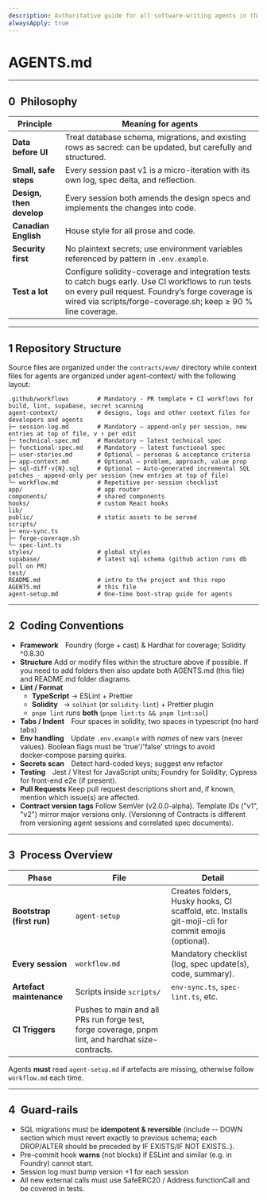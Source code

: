 ```yaml
---
description: Authoritative guide for all software-writing agents in this repository
alwaysApply: true
---
```


# AGENTS.md  
---

## 0 Philosophy

| Principle | Meaning for agents |
|-----------|-------------------|
| **Data before UI** | Treat database schema, migrations, and existing rows as sacred: can be updated, but carefully and structured. |
| **Small, safe steps** | Every session past v1 is a micro-iteration with its own log, spec delta, and reflection. |
| **Design, then develop** | Every session both amends the design specs and implements the changes into code. |
| **Canadian English** | House style for all prose and code. |
| **Security first** | No plaintext secrets; use environment variables referenced by pattern in `.env.example`. |
| **Test a lot** | Configure solidity-coverage and integration tests to catch bugs early. Use CI workflows to run tests on every pull request. Foundry’s forge coverage is wired via scripts/forge-coverage.sh; keep ≥ 90 % line coverage. |

---

## 1 Repository Structure
Source files are organized under the `contracts/evm/` directory while context files for agents are organized under agent-context/ with the following layout:
```
.github/workflows        # Mandatory - PR template + CI workflows for build, lint, supabase, secret scanning
agent-context/           # designs, logs and other context files for developers and agents
├─ session-log.md        # Mandatory – append-only per session, new entries at top of file, v ↑ per edit
├─ technical-spec.md     # Mandatory – latest technical spec
├─ functional-spec.md    # Mandatory – latest functional spec
├─ user-stories.md       # Optional – personas & acceptance criteria
├─ app-context.md        # Optional – problem, approach, value prop
├─ sql-diff-v{N}.sql     # Optional – Auto-generated incremental SQL patches - append-only per session (new entries at top of file)
└─ workflow.md           # Repetitive per-session checklist
app/                     # app router
components/              # shared components
hooks/                   # custom React hooks
lib/
public/                  # static assets to be served
scripts/
├─ env-sync.ts
├─ forge-coverage.sh
└─ spec-lint.ts
styles/                  # global styles
supabase/                # latest sql schema (github action runs db pull on PR)
test/
README.md                # intro to the project and this repo
AGENTS.md                # this file
agent-setup.md           # One-time boot-strap guide for agents

```

---

## 2 Coding Conventions

* **Framework** Foundry (forge + cast) & Hardhat for coverage; Solidity ^0.8.30
* **Structure** Add or modify files within the structure above if possible. If you need to add folders then also update both AGENTS.md (this file) and README.md folder diagrams.
* **Lint / Format**  
  * **TypeScript** → ESLint + Prettier  
  * **Solidity**   → `solhint` (or `solidity-lint`) + Prettier plugin  
  * `pnpm lint` runs **both** (`pnpm lint:ts && pnpm lint:sol`)
* **Tabs / Indent** Four spaces in solidity, two spaces in typescript (no hard tabs)  
* **Env handling** Update `.env.example` with *names* of new vars (never values). Boolean flags must be 'true'/'false' strings to avoid docker‑compose parsing quirks. 
* **Secrets scan** Detect hard-coded keys; suggest env refactor  
* **Testing** Jest / Vitest for JavaScript units; Foundry for Solidity; Cypress for front-end e2e (if present).
* **Pull Requests** Keep pull request descriptions short and, if known, mention which issue(s) are affected.
* **Contract version tags** Follow SemVer (v2.0.0-alpha). Template IDs ("v1", "v2") mirror major versions only. (Versioning of Contracts is different from versioning agent sessions and correlated spec documents).

---

## 3 Process Overview

| Phase | File | Detail |
|-------|------|--------|
| **Bootstrap (first run)** | `agent-setup` | Creates folders, Husky hooks, CI scaffold, etc. Installs git-moji-cli for commit emojis (optional). |
| **Every session** | `workflow.md` | Mandatory checklist (log, spec update(s), code, summary). |
| **Artefact maintenance** | Scripts inside `scripts/` | `env-sync.ts`, `spec-lint.ts`, etc. |
| **CI Triggers** | Pushes to main and all PRs run forge test, forge coverage, pnpm lint, and hardhat size-contracts. |

Agents **must** read `agent-setup.md` if artefacts are missing, otherwise follow `workflow.md` each time.

---

## 4 Guard-rails

* SQL migrations must be **idempotent & reversible** (include -- DOWN section which must revert exactly to previous schema; each DROP/ALTER should be preceded by IF EXISTS/IF NOT EXISTS..).
* Pre-commit hook **warns** (not blocks) if ESLint and similar (e.g. in Foundry) cannot start.
* Session log must bump version +1 for each session
* All new external calls must use SafeERC20 / Address.functionCall and be covered in tests.
